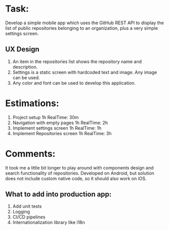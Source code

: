 # Task:
Develop a simple mobile app which uses the GitHub REST API to display the list of public
repositories belonging to an organization, plus a very simple settings screen.

## UX Design
1. An item in the repositories list shows the repository name and description.
2. Settings is a static screen with hardcoded text and image. Any image can be used.
3. Any color and font can be used to develop this application.


# Estimations:
1. Project setup                    1h      RealTime: 30m
2. Navigation with empty pages      1h      RealTime:  2h
3. Implement settings screen        1h      RealTime:  1h
4. Implement Repositories screen    1h      RealTime:  3h 

# Comments:
It took me a little bit longer to play around with components design and search functionality of repositories.
Developed on Android, but solution does not include custom native code, so it should also work on iOS.

## What to add into production app:
1. Add unit tests
2. Logging
3. CI/CD pipelines
4. Internationalization library like i18n